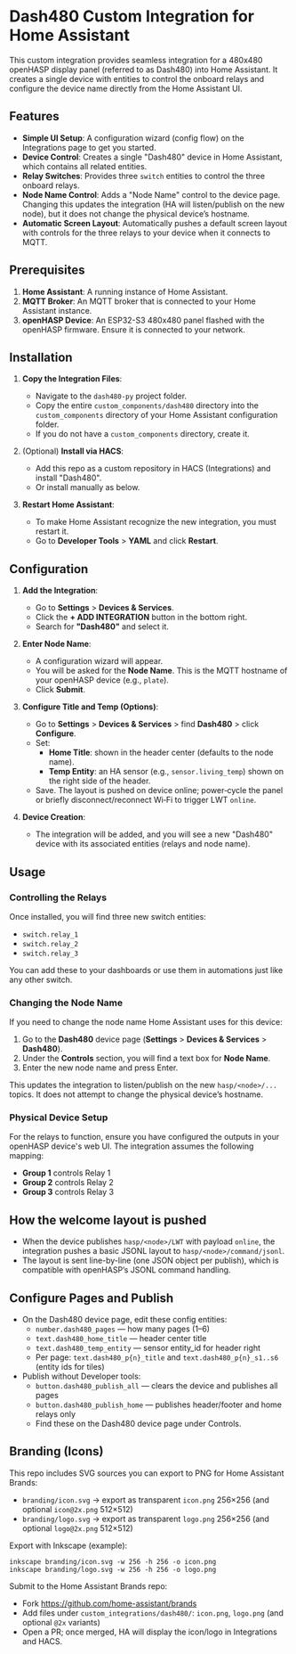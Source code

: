 # Dash480 Custom Integration for Home Assistant

This custom integration provides seamless integration for a 480x480 openHASP display panel (referred to as Dash480) into Home Assistant. It creates a single device with entities to control the onboard relays and configure the device name directly from the Home Assistant UI.

## Features

- **Simple UI Setup**: A configuration wizard (config flow) on the Integrations page to get you started.
- **Device Control**: Creates a single "Dash480" device in Home Assistant, which contains all related entities.
- **Relay Switches**: Provides three `switch` entities to control the three onboard relays.
- **Node Name Control**: Adds a "Node Name" control to the device page. Changing this updates the integration (HA will listen/publish on the new node), but it does not change the physical device’s hostname.
- **Automatic Screen Layout**: Automatically pushes a default screen layout with controls for the three relays to your device when it connects to MQTT.

## Prerequisites

1.  **Home Assistant**: A running instance of Home Assistant.
2.  **MQTT Broker**: An MQTT broker that is connected to your Home Assistant instance.
3.  **openHASP Device**: An ESP32-S3 480x480 panel flashed with the openHASP firmware. Ensure it is connected to your network.

## Installation

1.  **Copy the Integration Files**:
    -   Navigate to the `dash480-py` project folder.
    -   Copy the entire `custom_components/dash480` directory into the `custom_components` directory of your Home Assistant configuration folder.
    -   If you do not have a `custom_components` directory, create it.

2.  (Optional) **Install via HACS**:
    - Add this repo as a custom repository in HACS (Integrations) and install "Dash480".
    - Or install manually as below.

3.  **Restart Home Assistant**:
    -   To make Home Assistant recognize the new integration, you must restart it.
    -   Go to **Developer Tools** > **YAML** and click **Restart**.

## Configuration

1.  **Add the Integration**:
    -   Go to **Settings** > **Devices & Services**.
    -   Click the **+ ADD INTEGRATION** button in the bottom right.
    -   Search for **"Dash480"** and select it.

2.  **Enter Node Name**:
    -   A configuration wizard will appear.
    -   You will be asked for the **Node Name**. This is the MQTT hostname of your openHASP device (e.g., `plate`).
    -   Click **Submit**.

3.  **Configure Title and Temp (Options)**:
    - Go to **Settings** > **Devices & Services** > find **Dash480** > click **Configure**.
    - Set:
      - **Home Title**: shown in the header center (defaults to the node name).
      - **Temp Entity**: an HA sensor (e.g., `sensor.living_temp`) shown on the right side of the header.
    - Save. The layout is pushed on device online; power‑cycle the panel or briefly disconnect/reconnect Wi‑Fi to trigger LWT `online`.

4.  **Device Creation**:
    -   The integration will be added, and you will see a new "Dash480" device with its associated entities (relays and node name).

## Usage

### Controlling the Relays

Once installed, you will find three new switch entities:

-   `switch.relay_1`
-   `switch.relay_2`
-   `switch.relay_3`

You can add these to your dashboards or use them in automations just like any other switch.

### Changing the Node Name

If you need to change the node name Home Assistant uses for this device:

1.  Go to the **Dash480** device page (**Settings** > **Devices & Services** > **Dash480**).
2.  Under the **Controls** section, you will find a text box for **Node Name**.
3.  Enter the new node name and press Enter.

This updates the integration to listen/publish on the new `hasp/<node>/...` topics. It does not attempt to change the physical device’s hostname.

### Physical Device Setup

For the relays to function, ensure you have configured the outputs in your openHASP device's web UI. The integration assumes the following mapping:

-   **Group 1** controls Relay 1
-   **Group 2** controls Relay 2
-   **Group 3** controls Relay 3

## How the welcome layout is pushed

- When the device publishes `hasp/<node>/LWT` with payload `online`, the integration pushes a basic JSONL layout to `hasp/<node>/command/jsonl`.
- The layout is sent line-by-line (one JSON object per publish), which is compatible with openHASP’s JSONL command handling.

## Configure Pages and Publish

- On the Dash480 device page, edit these config entities:
  - `number.dash480_pages` — how many pages (1–6)
  - `text.dash480_home_title` — header center title
  - `text.dash480_temp_entity` — sensor entity_id for header right
  - Per page: `text.dash480_p{n}_title` and `text.dash480_p{n}_s1..s6` (entity ids for tiles)
- Publish without Developer tools:
  - `button.dash480_publish_all` — clears the device and publishes all pages
  - `button.dash480_publish_home` — publishes header/footer and home relays only
  - Find these on the Dash480 device page under Controls.
## Branding (Icons)

This repo includes SVG sources you can export to PNG for Home Assistant Brands:

- `branding/icon.svg` → export as transparent `icon.png` 256×256 (and optional `icon@2x.png` 512×512)
- `branding/logo.svg` → export as transparent `logo.png` 256×256 (and optional `logo@2x.png` 512×512)

Export with Inkscape (example):

```
inkscape branding/icon.svg -w 256 -h 256 -o icon.png
inkscape branding/logo.svg -w 256 -h 256 -o logo.png
```

Submit to the Home Assistant Brands repo:

- Fork https://github.com/home-assistant/brands
- Add files under `custom_integrations/dash480/`: `icon.png`, `logo.png` (and optional `@2x` variants)
- Open a PR; once merged, HA will display the icon/logo in Integrations and HACS.
